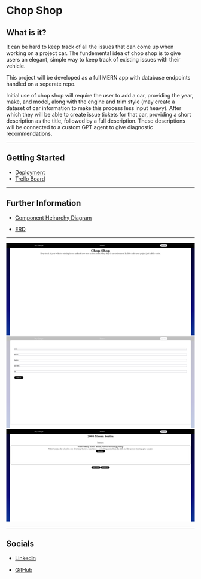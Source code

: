 # Chop Shop
## What is it?

It can be hard to keep track of all the issues that can come up when working on a project car. The fundemental idea of chop shop is to give users an elegant, simple way to keep track of existing issues with their vehicle.

This project will be developed as a full MERN app with database endpoints handled on a seperate repo.

Initial use of chop shop will require the user to add a car, providing the year, make, and model, along with the engine and trim style (may create a dataset of car information to make this process less input heavy). After which they will be able to create issue tickets for that car, providing a short description as the title, followed by a full description. These descriptions will be connected to a custom GPT agent to give diagnostic recommendations.
***
## Getting Started
- [Deployment](https://chop-shop-seven.vercel.app/)
- [Trello Board](https://trello.com/invite/b/s6opQJIB/ATTI33bc4c48ffa9eb8c40dfe02cb74c98b9242E4FA2/chop-shop)

***
## Further Information

- [Component Heirarchy Diagram](https://lucid.app/lucidchart/5061245b-dbd0-4b7e-9f5f-3414531562fa/edit?viewport_loc=-576%2C-52%2C3328%2C1602%2C0_0&invitationId=inv_cea4f554-d905-4386-b1cc-ea7fe2835dc0)

- [ERD](https://drive.google.com/file/d/1-z1vhkrV3229n7FBrTgdA7GPthakNb3F/view?usp=sharing)
***
![Chop shop homepage](./Images/Screenshot%202024-02-16%20at%2006-24-12%20Chop%20Shop.png)
![Add Car Form](./Images/Screenshot%202024-02-16%20at%2006-34-59%20Chop%20Shop.png)
![Car View](./Images/Screenshot%202024-02-16%20at%2006-36-27%20Chop%20Shop.png)
***
## Socials

- [Linkedin](https://www.linkedin.com/in/caleb-hayden-developer/)

- [GitHub](https://github.com/chayden1009)